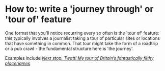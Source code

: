# How to: write a 'journey through' or 'tour of' feature

One format that you'll notice recurring every so often is the 'tour of' feature: this typically involves a journalist taking a tour of particular sites or locations that have something in common. That tour might take the form of a roadtrip or a pub crawl - the fundamental structure here is 'the journey'.

Examples include *[Next stop, Twatt! My tour of Britain’s fantastically filthy placenames](https://www.theguardian.com/science/2023/jan/21/next-stop-twatt-my-tour-of-britains-fantastically-filthy-placenames?utm_term=63cbd3c3844fcd243a00412125ce815d&utm_campaign=InsideSaturday&utm_source=esp&utm_medium=Email&CMP=insidesaturday_email)*
